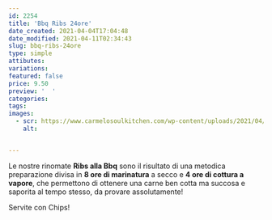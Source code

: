 ```yaml
---
id: 2254
title: 'Bbq Ribs 24ore'
date_created: 2021-04-04T17:04:48
date_modified: 2021-04-11T02:34:43
slug: bbq-ribs-24ore
type: simple
attibutes: 
variations:
featured: false
price: 9.50
preview: '  '
categories: 
tags: 
images: 
  - scr: https://www.carmelosoulkitchen.com/wp-content/uploads/2021/04/RIBS-24H-SOLO-LOGO.png
    alt: 


---
```


<p>Le nostre rinomate <strong>Ribs alla Bbq</strong> sono il risultato di una metodica preparazione divisa in <strong>8 ore di marinatura</strong> a secco e <strong>4 ore di cottura a vapore</strong>, che permettono di ottenere una carne ben cotta ma succosa e saporita al tempo stesso, da provare assolutamente!</p>
<p>Servite con Chips!</p>

